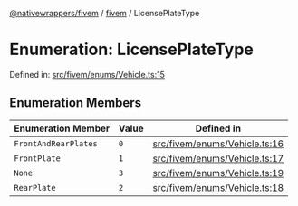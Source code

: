 [@nativewrappers/fivem](../../README.md) / [fivem](../README.md) / LicensePlateType

# Enumeration: LicensePlateType

Defined in: [src/fivem/enums/Vehicle.ts:15](https://github.com/nativewrappers/nativewrappers/blob/427b5ee59afa6efb7a0db0f5ab134f700c75b61b/src/fivem/enums/Vehicle.ts#L15)

## Enumeration Members

| Enumeration Member | Value | Defined in |
| ------ | ------ | ------ |
| <a id="frontandrearplates"></a> `FrontAndRearPlates` | `0` | [src/fivem/enums/Vehicle.ts:16](https://github.com/nativewrappers/nativewrappers/blob/427b5ee59afa6efb7a0db0f5ab134f700c75b61b/src/fivem/enums/Vehicle.ts#L16) |
| <a id="frontplate"></a> `FrontPlate` | `1` | [src/fivem/enums/Vehicle.ts:17](https://github.com/nativewrappers/nativewrappers/blob/427b5ee59afa6efb7a0db0f5ab134f700c75b61b/src/fivem/enums/Vehicle.ts#L17) |
| <a id="none"></a> `None` | `3` | [src/fivem/enums/Vehicle.ts:19](https://github.com/nativewrappers/nativewrappers/blob/427b5ee59afa6efb7a0db0f5ab134f700c75b61b/src/fivem/enums/Vehicle.ts#L19) |
| <a id="rearplate"></a> `RearPlate` | `2` | [src/fivem/enums/Vehicle.ts:18](https://github.com/nativewrappers/nativewrappers/blob/427b5ee59afa6efb7a0db0f5ab134f700c75b61b/src/fivem/enums/Vehicle.ts#L18) |
